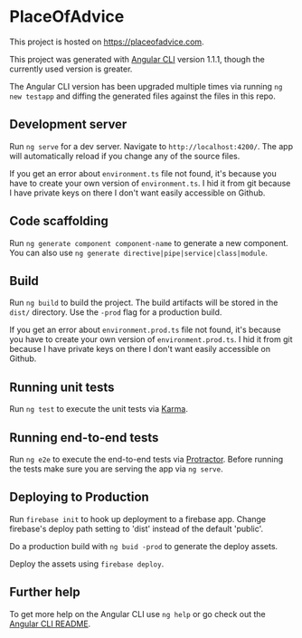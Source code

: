 # PlaceOfAdvice

This project is hosted on https://placeofadvice.com.

This project was generated with [Angular CLI](https://github.com/angular/angular-cli) version 1.1.1, though the currently used version is greater. 

The Angular CLI version has been upgraded multiple times via running `ng new testapp` and diffing the generated files against the files in this repo. 

## Development server

Run `ng serve` for a dev server. Navigate to `http://localhost:4200/`. The app will automatically reload if you change any of the source files.

If you get an error about `environment.ts` file not found, it's because you have to create your own version of `environment.ts`. I hid it from git because I have private keys on there I don't want easily accessible on Github.

## Code scaffolding

Run `ng generate component component-name` to generate a new component. You can also use `ng generate directive|pipe|service|class|module`.

## Build

Run `ng build` to build the project. The build artifacts will be stored in the `dist/` directory. Use the `-prod` flag for a production build.

If you get an error about `environment.prod.ts` file not found, it's because you have to create your own version of `environment.prod.ts`. I hid it from git because I have private keys on there I don't want easily accessible on Github.

## Running unit tests

Run `ng test` to execute the unit tests via [Karma](https://karma-runner.github.io).

## Running end-to-end tests

Run `ng e2e` to execute the end-to-end tests via [Protractor](http://www.protractortest.org/).
Before running the tests make sure you are serving the app via `ng serve`.

## Deploying to Production

Run `firebase init` to hook up deployment to a firebase app. Change firebase's deploy path setting to 'dist' instead of the default 'public'. 

Do a production build with `ng buid -prod` to generate the deploy assets.

Deploy the assets using `firebase deploy`. 

## Further help

To get more help on the Angular CLI use `ng help` or go check out the [Angular CLI README](https://github.com/angular/angular-cli/blob/master/README.md).
